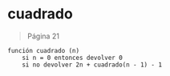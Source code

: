 # cuadrado

> Página 21

```pseudo
función cuadrado (n)
    si n = 0 entonces devolver 0
    si no devolver 2n + cuadrado(n - 1) - 1
```
